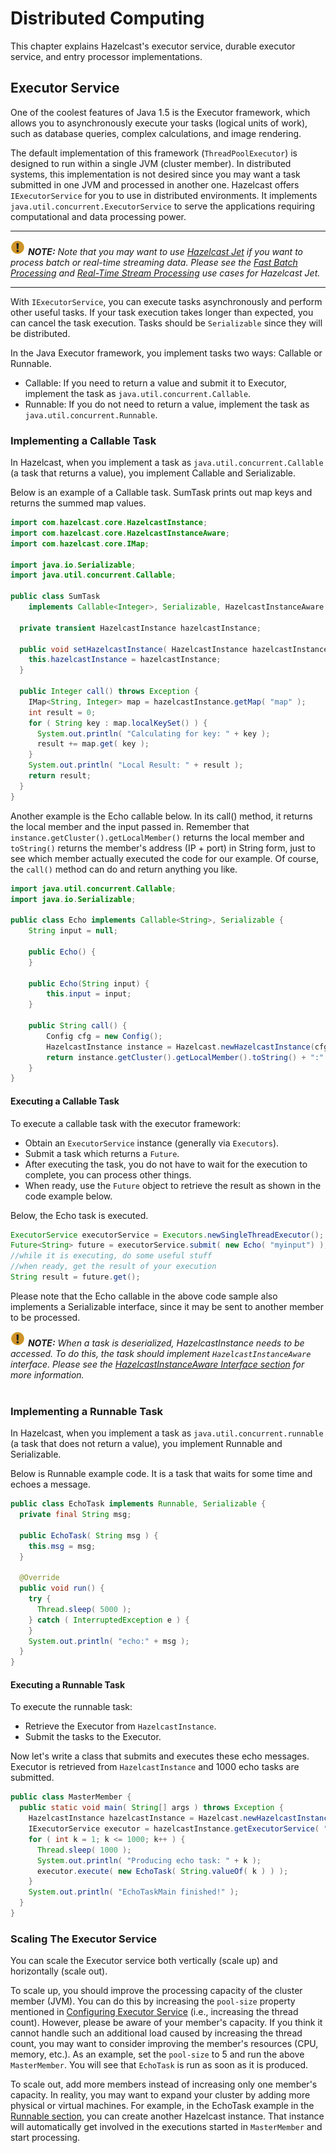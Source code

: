 
# Distributed Computing

This chapter explains Hazelcast's executor service, durable executor service, and entry processor implementations.

## Executor Service

One of the coolest features of Java 1.5 is the Executor framework, which allows you to asynchronously execute your tasks (logical units of work), such as database queries, complex calculations, and image rendering.

The default implementation of this framework (`ThreadPoolExecutor`) is designed to run within a single JVM (cluster member). In distributed systems, this implementation is not desired since you may want a task submitted in one JVM and processed in another one. Hazelcast offers `IExecutorService` for you to use in distributed environments. It implements `java.util.concurrent.ExecutorService` to serve the applications requiring computational and data processing power.


----

![Note](images/NoteSmall.jpg) ***NOTE:*** *Note that you may want to use [Hazelcast Jet](https://jet.hazelcast.org/) if you want to process batch or real-time streaming data. Please see the [Fast Batch Processing](https://jet.hazelcast.org/use-cases/fast-batch-processing/) and [Real-Time Stream Processing](https://jet.hazelcast.org/use-cases/real-time-stream-processing/) use cases for Hazelcast Jet.*

----



With `IExecutorService`, you can execute tasks asynchronously and perform other useful tasks. If your task execution takes longer than expected, you can cancel the task execution. Tasks should be `Serializable` since they will be distributed.

In the Java Executor framework, you implement tasks two ways: Callable or Runnable.

* Callable: If you need to return a value and submit it to Executor, implement the task as `java.util.concurrent.Callable`.
* Runnable: If you do not need to return a value, implement the task as `java.util.concurrent.Runnable`.

### Implementing a Callable Task

In Hazelcast, when you implement a task as `java.util.concurrent.Callable` (a task that returns a value), you implement Callable and Serializable.

Below is an example of a Callable task. SumTask prints out map keys and returns the summed map values.

```java
import com.hazelcast.core.HazelcastInstance;
import com.hazelcast.core.HazelcastInstanceAware;
import com.hazelcast.core.IMap;

import java.io.Serializable;
import java.util.concurrent.Callable;

public class SumTask
    implements Callable<Integer>, Serializable, HazelcastInstanceAware {
        
  private transient HazelcastInstance hazelcastInstance;

  public void setHazelcastInstance( HazelcastInstance hazelcastInstance ) {
    this.hazelcastInstance = hazelcastInstance;
  }

  public Integer call() throws Exception {
    IMap<String, Integer> map = hazelcastInstance.getMap( "map" );
    int result = 0;
    for ( String key : map.localKeySet() ) {
      System.out.println( "Calculating for key: " + key );
      result += map.get( key );
    }
    System.out.println( "Local Result: " + result );
    return result;
  }
}
```

Another example is the Echo callable below. In its call() method, it returns the local member and the input passed in. Remember that `instance.getCluster().getLocalMember()` returns the local member and `toString()` returns the member's address (IP + port) in String form, just to see which member actually executed the code for our example. Of course, the `call()` method can do and return anything you like. 

```java
import java.util.concurrent.Callable;
import java.io.Serializable;

public class Echo implements Callable<String>, Serializable {
    String input = null;

    public Echo() {
    }

    public Echo(String input) {
        this.input = input;
    }

    public String call() {
        Config cfg = new Config();
        HazelcastInstance instance = Hazelcast.newHazelcastInstance(cfg);
        return instance.getCluster().getLocalMember().toString() + ":" + input;
    }
}
```

#### Executing a Callable Task

To execute a callable task with the executor framework:

* Obtain an `ExecutorService` instance (generally via `Executors`).
* Submit a task which returns a `Future`. 
* After executing the task, you do not have to wait for the execution to complete, you can process other things. 
* When ready, use the `Future` object to retrieve the result as shown in the code example below.

Below, the Echo task is executed.

```java
ExecutorService executorService = Executors.newSingleThreadExecutor();
Future<String> future = executorService.submit( new Echo( "myinput") );
//while it is executing, do some useful stuff
//when ready, get the result of your execution
String result = future.get();
```

Please note that the Echo callable in the above code sample also implements a Serializable interface, since it may be sent to another member to be processed.

![image](images/NoteSmall.jpg) ***NOTE:*** *When a task is deserialized, HazelcastInstance needs to be accessed. To do this, the task should implement `HazelcastInstanceAware` interface. Please see the [HazelcastInstanceAware Interface section](#implementing-hazelcastinstanceaware) for more information.*
<br></br>


### Implementing a Runnable Task

In Hazelcast, when you implement a task as `java.util.concurrent.runnable` (a task that does not return a value), you implement Runnable and Serializable.

Below is Runnable example code. It is a task that waits for some time and echoes a message.

```java
public class EchoTask implements Runnable, Serializable {
  private final String msg;

  public EchoTask( String msg ) {
    this.msg = msg;
  }

  @Override
  public void run() {
    try {
      Thread.sleep( 5000 );
    } catch ( InterruptedException e ) {
    }
    System.out.println( "echo:" + msg );
  }
}
```

#### Executing a Runnable Task

To execute the runnable task:

* Retrieve the Executor from `HazelcastInstance`.
* Submit the tasks to the Executor.

Now let's write a class that submits and executes these echo messages. Executor is retrieved from `HazelcastInstance` and 1000 echo tasks are submitted.

```java
public class MasterMember {
  public static void main( String[] args ) throws Exception {
    HazelcastInstance hazelcastInstance = Hazelcast.newHazelcastInstance();
    IExecutorService executor = hazelcastInstance.getExecutorService( "exec" );
    for ( int k = 1; k <= 1000; k++ ) {
      Thread.sleep( 1000 );
      System.out.println( "Producing echo task: " + k );
      executor.execute( new EchoTask( String.valueOf( k ) ) );
    }
    System.out.println( "EchoTaskMain finished!" );
  }
}
```


### Scaling The Executor Service


You can scale the Executor service both vertically (scale up) and horizontally (scale out).


To scale up, you should improve the processing capacity of the cluster member (JVM). You can do this by increasing the `pool-size` property mentioned in [Configuring Executor Service](#configuring-executor-service) (i.e., increasing the thread count). However, please be aware of your member's capacity. If you think it cannot handle such an additional load caused by increasing the thread count, you may want to consider improving the member's resources (CPU, memory, etc.). As an example, set the `pool-size` to 5 and run the above `MasterMember`. You will see that `EchoTask` is run as soon as it is produced.


To scale out, add more members instead of increasing only one member's capacity. In reality, you may want to expand your cluster by adding more physical or virtual machines. For example, in the EchoTask example in the [Runnable section](#implementing-a-runnable-task), you can create another Hazelcast instance. That instance will automatically get involved in the executions started in `MasterMember` and start processing.
